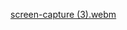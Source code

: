 [screen-capture (3).webm](https://github.com/fantasyknight/bulk-exchange-assignment/assets/95362611/b08d42a2-457d-4af4-b55e-7ef9db9a6d9c)
